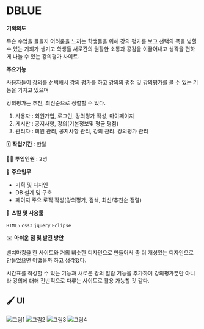 # **DBLUE**

**기획의도**

무슨 수업을 들을지 어려움을 느끼는 학생들을 위해 강의 평가를 보고 선택의 폭을 넓힐 수 있는 기회가 생기고 학생들 서로간의 원활한 소통과 공감을 이끌어내고 생각을 편하게 나눌 수 있는 강의평가 사이트.

**주요기능**

사용자들이 강의를 선택해서 강의 평가를 하고 강의의 평점 및 강의평가를 볼 수 있는 기능을 가지고 있으며

강의평가는 추천, 최신순으로 정렬할 수 있다.

1. 사용자 :  회원가입, 로그인, 강의평가 작성, 마이페이지
2. 게시판 :  공지사항, 강의(기본정보및 평균 평점)
3. 관리자 :  회원 관리, 공지사항 관리, 강의 관리. 강의평가 관리

🗓️ **작업기간** : 한달

👨‍💻 **투입인원** : 2명

📒 **주요업무** 

- 기획 및 디자인
- DB 설계 및 구축
- 페이지 주요 로직 작성(강의평가, 검색, 최신/추천순 정렬)

🌱 **스킬 및 사용툴**

`HTML5` `css3` `jquery` `Eclipse`

✉️ **아쉬운 점 및 발전 방안**

벤치마킹을 한 사이트와 거의 비슷한 디자인으로 만들어서 좀 더 개성있는 디자인으로 만들었으면 어땠을까 하고 생각했다.

시간표를 작성할 수 있는 기능과 새로운 강의 알람 기능을 추가하여 강의평가뿐만 아니라 강의에 대해 전반적으로 다루는 사이트로 활용 가능할 것 같다.

🖌️ **UI**
---
![그림1](https://user-images.githubusercontent.com/111633448/185753116-ef5f90a8-cd9d-4dc3-975a-b1981c2f548b.png)
![그림2](https://user-images.githubusercontent.com/111633448/185753164-966bb077-7b3c-41f6-ac1e-a41a874bc4cc.png)
![그림3](https://user-images.githubusercontent.com/111633448/185753168-6122629b-771c-446a-bee8-70dcbca9205c.png)
![그림4](https://user-images.githubusercontent.com/111633448/185753170-fc019b67-6c07-4e46-bd07-c806f1364bd1.png)
